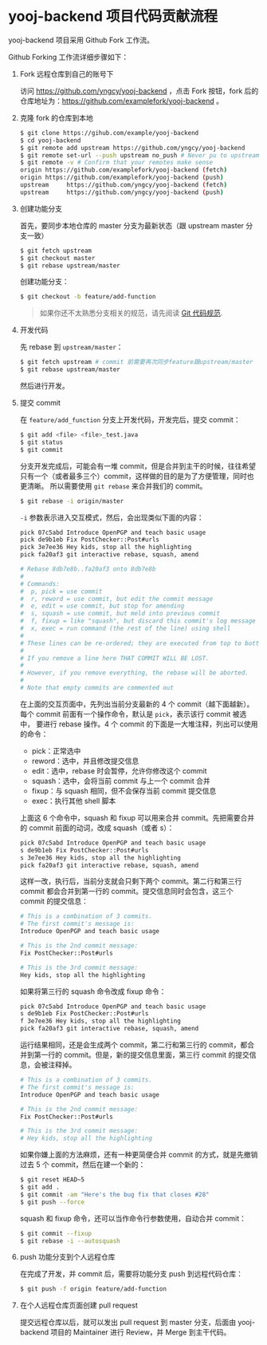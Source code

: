 # yooj-backend 项目代码贡献流程

yooj-backend 项目采用 Github Fork 工作流。

Github Forking 工作流详细步骤如下：

1. Fork 远程仓库到自己的账号下

   访问 https://github.com/yngcy/yooj-backend ，点击 Fork 按钮，fork 后的仓库地址为：https://github.com/examplefork/yooj-backend 。
2. 克隆 fork 的仓库到本地

   ```bash
   $ git clone https://gihub.com/example/yooj-backend
   $ cd yooj-backend
   $ git remote add upstream https://github.com/yngcy/yooj-backend
   $ git remote set-url --push upstream no_push # Never pu to upstream master
   $ git remote -v # Confirm that your remotes make sense
   origin https://github.com/examplefork/yooj-backend (fetch)
   origin https://github.com/examplefork/yooj-backend (push)
   upstream     https://github.com/yngcy/yooj-backend (fetch)
   upstream     https://github.com/yngcy/yooj-backend (push)
   ```
3. 创建功能分支

   首先，要同步本地仓库的 master 分支为最新状态（跟 upstream master 分支一致）

   ```bash
   $ git fetch upstream
   $ git checkout master
   $ git rebase upstream/master
   ```

   创建功能分支：

   ```bash
   $ git checkout -b feature/add-function
   ```
    
   > 如果你还不太熟悉分支相关的规范，请先阅读 [Git 代码规范](./specification.md).
   
4. 开发代码

    先 rebase 到 `upstream/master`：
    
    ```bash
    $ git fetch upstream # commit 前需要再次同步feature跟upstream/master
    $ git rebase upstream/master
    ```
   
   然后进行开发。

5. 提交 commit

   在 `feature/add_function` 分支上开发代码，开发完后，提交 commit：
   
   ```bash
   $ git add <file> <file>_test.java
   $ git status
   $ git commit
   ```
   
   分支开发完成后，可能会有一堆 commit，但是合并到主干的时候，往往希望只有一个（或者最多三个）commit，这样做的目的是为了方便管理，同时也更清晰。
   所以需要使用 `git rebase` 来合并我们的 commit。

   ```bash
   $ git rebase -i origin/master
   ```
   
   `-i` 参数表示进入交互模式，然后，会出现类似下面的内容：

   ```bash
   pick 07c5abd Introduce OpenPGP and teach basic usage
   pick de9b1eb Fix PostChecker::Post#urls
   pick 3e7ee36 Hey kids, stop all the highlighting
   pick fa20af3 git interactive rebase, squash, amend
   
   # Rebase 8db7e8b..fa20af3 onto 8db7e8b
   #
   # Commands:
   #  p, pick = use commit
   #  r, reword = use commit, but edit the commit message
   #  e, edit = use commit, but stop for amending
   #  s, squash = use commit, but meld into previous commit
   #  f, fixup = like "squash", but discard this commit's log message
   #  x, exec = run command (the rest of the line) using shell
   #
   # These lines can be re-ordered; they are executed from top to bottom.
   #
   # If you remove a line here THAT COMMIT WILL BE LOST.
   #
   # However, if you remove everything, the rebase will be aborted.
   #
   # Note that empty commits are commented out
   ```
   
   在上面的交互页面中，先列出当前分支最新的 4 个 commit（越下面越新）。每个 commit 前面有一个操作命令，默认是 `pick`，表示该行 commit 被选中，
   要进行 rebase 操作。4 个 commit 的下面是一大堆注释，列出可以使用的命令：

   - pick：正常选中
   - reword：选中，并且修改提交信息
   - edit：选中，rebase 时会暂停，允许你修改这个 commit
   - squash：选中，会将当前 commit 与上一个 commit 合并
   - fixup：与 squash 相同，但不会保存当前 commit 提交信息
   - exec：执行其他 shell 脚本
   
   上面这 6 个命令中，squash 和 fixup 可以用来合并 commit。先把需要合并的 commit 前面的动词，改成 squash（或者 s）：
   
   ```bash
   pick 07c5abd Introduce OpenPGP and teach basic usage
   s de9b1eb Fix PostChecker::Post#urls
   s 3e7ee36 Hey kids, stop all the highlighting
   pick fa20af3 git interactive rebase, squash, amend
   ```
   
   这样一改，执行后，当前分支就会只剩下两个 commit。第二行和第三行 commit 都会合并到第一行的 commit。提交信息同时会包含，这三个 commit 的提交信息：
   
   ```bash
   # This is a combination of 3 commits.
   # The first commit's message is:
   Introduce OpenPGP and teach basic usage

   # This is the 2nd commit message:
   Fix PostChecker::Post#urls

   # This is the 3rd commit message:
   Hey kids, stop all the highlighting
   ```

   如果将第三行的 squash 命令改成 fixup 命令：
   
   ```bash
   pick 07c5abd Introduce OpenPGP and teach basic usage
   s de9b1eb Fix PostChecker::Post#urls
   f 3e7ee36 Hey kids, stop all the highlighting
   pick fa20af3 git interactive rebase, squash, amend
   ```
   
   运行结果相同，还是会生成两个 commit，第二行和第三行的 commit，都合并到第一行的 commit。但是，新的提交信息里面，第三行 commit 的提交信息，会被注释掉。

   ```bash
   # This is a combination of 3 commits.
   # The first commit's message is:
   Introduce OpenPGP and teach basic usage

   # This is the 2nd commit message:
   Fix PostChecker::Post#urls

   # This is the 3rd commit message:
   # Hey kids, stop all the highlighting
   ```
   
   如果你嫌上面的方法麻烦，还有一种更简便合并 commit 的方式，就是先撤销过去 5 个 commit，然后在建一个新的：

   ```bash
   $ git reset HEAD~5
   $ git add .
   $ git commit -am "Here's the bug fix that closes #28"
   $ git push --force
   ```

   squash 和 fixup 命令，还可以当作命令行参数使用，自动合并 commit：
   
   ```bash
   $ git commit --fixup
   $ git rebase -i --autosquash
   ```
   
6. push 功能分支到个人远程仓库

   在完成了开发，并 commit 后，需要将功能分支 push 到远程代码仓库：
   ```bash
   $ git push -f origin feature/add-function
   ```

7. 在个人远程仓库页面创建 pull request
   
   提交远程仓库以后，就可以发出 pull request 到 master 分支，后面由 yooj-backend 项目的 Maintainer 进行 Review，并 Merge 到主干代码。
